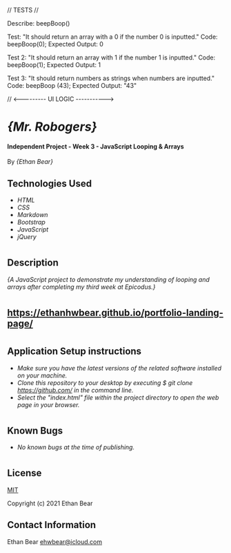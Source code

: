 // TESTS //

Describe: beepBoop()

Test: "It should return an array with a 0 if the number 0 is inputted."
Code: beepBoop(0);
Expected Output: 0

Test 2: "It should return an array with 1 if the number 1 is inputted."
Code: beepBoop(1);
Expected Output: 1

Test 3: "It should return numbers as strings when numbers are inputted."
Code: beepBoop (43);
Expected Output: "43"








// <--------- UI LOGIC ----------->



# _{Mr. Robogers}_

#### Independent Project - Week 3 - JavaScript Looping & Arrays

 By *{Ethan Bear}*

## Technologies Used

* _HTML_
* _CSS_
* _Markdown_
* _Bootstrap_
* _JavaScript_
* _jQuery_

#

## Description

_{A JavaScript project to demonstrate my understanding of looping and arrays after completing my third week at Epicodus.}_

#

## https://ethanhwbear.github.io/portfolio-landing-page/

#

## Application Setup instructions

* _Make sure you have the latest versions of the related software installed on your machine._
* _Clone this repository to your desktop by executing $ git clone https://github.com/ in the command line._
* _Select the "index.html" file within the project directory to open the web page in your browser._

#

## Known Bugs

* _No known bugs at the time of publishing._

#

## License

[MIT](https://en.wikipedia.org/wiki/MIT_License)

Copyright (c) 2021 Ethan Bear

## Contact Information

Ethan Bear <a href="mailto:ehwbear@icloud.com">ehwbear@icloud.com</a>